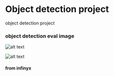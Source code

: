 # Object detection project
object detection project


### object detection eval image

![alt text](https://github.com/AI-infinyx/object_detection_project/blob/main/readme_ssd_example.jpg)

![alt text](https://github.com/AI-infinyx/object_detection_project/blob/main/gun.jpg)


#### from infinyx
